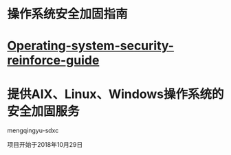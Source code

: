 # 操作系统**安全加固指南**

# [**Operating-system-security-reinforce-guide**](https://github.com/mengdaya/Operating-system-security-reinforce-guide)

# 提供AIX、Linux、Windows操作系统的安全加固服务

mengqingyu-sdxc

项目开始于2018年10月29日

